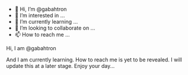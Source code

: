 - 👋 Hi, I’m @gabahtron
- 👀 I’m interested in ...
- 🌱 I’m currently learning ...
- 💞️ I’m looking to collaborate on ...
- 📫 How to reach me ...

<!---
gabahtron/gabahtron is a ✨ special ✨ repository because its `README.md` (this file) appears on your GitHub profile.
You can click the Preview link to take a look at your changes.
--->Hi, I am @gabahtron 
And I am currently learning.
How to reach me is yet to be revealed.
I will update this at a later stage.
Enjoy your day...
